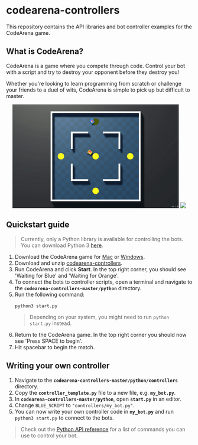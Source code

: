 # codearena-controllers

This repository contains the API libraries and bot controller examples for the CodeArena game.

## What is CodeArena?
CodeArena is a game where you compete through code. Control your bot with a script and try to destroy your opponent before they destroy you!

Whether you're looking to learn programming from scratch or challenge your friends to a duel of wits, CodeArena is simple to pick up but difficult to master.

<p align=middle>
  <img src="media/fight.gif" width="450" />
  <img src="media/tracer.gif" width="450" /> 
</p>

## Quickstart guide
> Currently, only a Python library is available for controlling the bots. You can download Python 3 [here](https://www.python.org/downloads/).
1. Download the CodeArena game for [Mac](https://github.com/mycoolfin/codearena-controllers/releases/latest/download/CodeArena.dmg) or [Windows](https://github.com/mycoolfin/codearena-controllers/releases/latest/download/CodeArena.exe).
2. Download and unzip [codearena-controllers](https://github.com/mycoolfin/codearena-controllers/archive/master.zip).
3. Run CodeArena and click **Start**. In the top right corner, you should see 'Waiting for Blue' and 'Waiting for Orange'.
4. To connect the bots to controller scripts, open a terminal and navigate to the **`codearena-controllers-master/python`** directory.
5. Run the following command:
    ```
    python3 start.py
    ```
    > Depending on your system, you might need to run `python start.py` instead.
6. Return to the CodeArena game. In the top right corner you should now see 'Press SPACE to begin'.
7. Hit spacebar to begin the match.

## Writing your own controller
1. Navigate to the **`codearena-controllers-master/python/controllers`** directory.
2. Copy the **`controller_template.py`** file to a new file, e.g. **`my_bot.py`**.
3. In **`codearena-controllers-master/python`**, open **`start.py`** in an editor.
4. Change `BLUE_SCRIPT` to `"controllers/my_bot.py"`.
5. You can now write your own controller code in **`my_bot.py`** and run `python3 start.py` to connect to the bots.
> Check out the [Python API reference](python/docs/python-api.md) for a list of commands you can use to control your bot.
